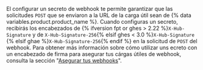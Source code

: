 El configurar un secreto de webhook te permite garantizar que las solicitudes `POST` que se enviaron a la URL de la carga útil sean de {% data variables.product.product_name %}. Cuando configuras un secreto, recibirás los encabezados de {% ifversion fpt or ghes > 2.22 %}`X-Hub-Signature` y de `X-Hub-Signature-256`{% elsif ghes < 3.0 %}`X-Hub-Signature` {% elsif ghae %}`X-Hub-Signature-256`{% endif %} en la solicitud de `POST` del webhook. Para obtener más información sobre cómo utilizar uns ecreto con un encabezado de firma para asegurar tus cárgas útiles de webhook, consulta la sección "[Asegurar tus webhooks](/webhooks/securing/)".
